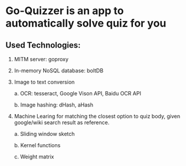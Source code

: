 # **Go-Quizzer** is an app to automatically solve quiz for you

## Used Technologies:

1. MITM server: goproxy

2. In-memory NoSQL database: boltDB

3. Image to text conversion

    a. OCR: tesseract, Google Vison API, Baidu OCR API
    
    b. Image hashing: dHash, aHash

4. Machine Learing for matching the closest option to quiz body, given google/wiki search result as reference.
    
    a. Sliding window sketch

    b. Kernel functions

    c. Weight matrix 
